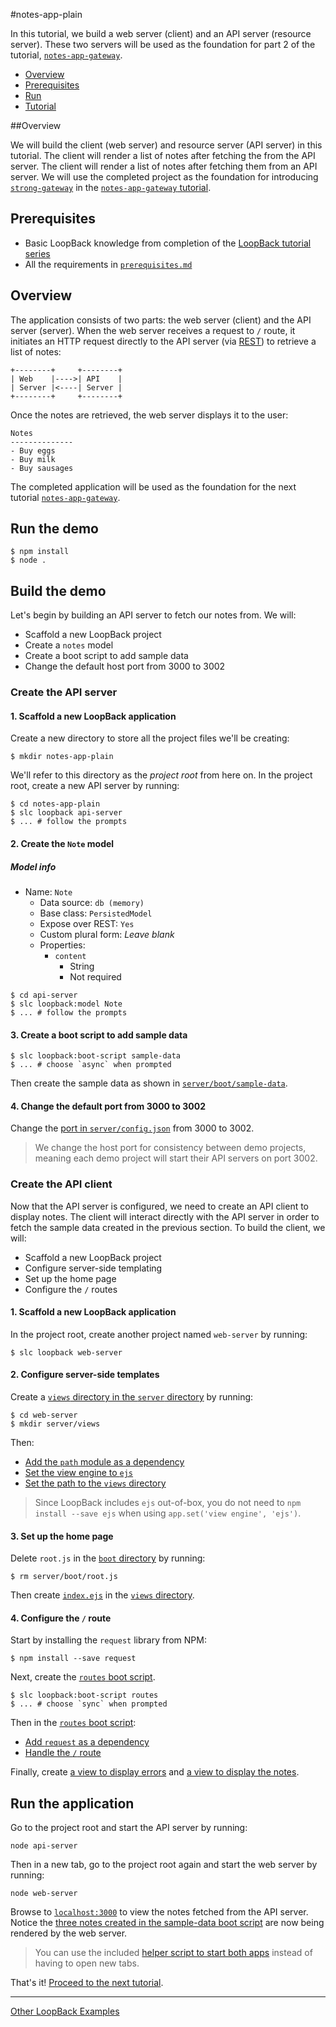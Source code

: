 #notes-app-plain

In this tutorial, we build a web server (client) and an API server (resource
server). These two servers will be used as the foundation for part 2 of the
tutorial, [`notes-app-gateway`](../notes-app-gateway).

- [Overview](#overview)
- [Prerequisites](#prerequisites)
- [Run](#run)
- [Tutorial](#tutorial)

##Overview

We will build the client (web server) and resource server (API server) in this
tutorial. The client will render a list of notes after fetching the from the API
server.
The client will render a list of notes after fetching them from an API server. We will use the
completed project as the foundation for introducing [`strong-gateway`](https://github.com/strongloop/strong-gateway)
in the [`notes-app-gateway` tutorial](notes-app-gateway).

## Prerequisites

- Basic LoopBack knowledge from completion of the [LoopBack tutorial series](https://github.com/strongloop/loopback-example#tutorial-series)
- All the requirements in [`prerequisites.md`](../doc/prerequisites.md)

## Overview

The application consists of two parts: the web server (client) and the API
server (server). When the web server receives a request to `/` route, it
initiates an HTTP request directly to the API server (via [REST](http://en.wikipedia.org/wiki/Representational_state_transfer))
to retrieve a list of notes:

```
+--------+     +--------+
| Web    |---->| API    |
| Server |<----| Server |
+--------+     +--------+
```

Once the notes are retrieved, the web server displays it to the user:

```
Notes
--------------
- Buy eggs
- Buy milk
- Buy sausages
```

The completed application will be used as the foundation for the next tutorial
[`notes-app-gateway`](../notes-app-gateway).

## Run the demo

```
$ npm install
$ node .
```

## Build the demo

Let's begin by building an API server to fetch our notes from. We will:

- Scaffold a new LoopBack project
- Create a `notes` model
- Create a boot script to add sample data
- Change the default host port from 3000 to 3002

### Create the API server

#### 1. Scaffold a new LoopBack application

Create a new directory to store all the project files we'll be creating:

```
$ mkdir notes-app-plain
```

We'll refer to this directory as the *project root* from here on. In the
project root, create a new API server by running:

```
$ cd notes-app-plain
$ slc loopback api-server
$ ... # follow the prompts
```

#### 2. Create the `Note` model

##### Model info

- Name: `Note`
  - Data source: `db (memory)`
  - Base class: `PersistedModel`
  - Expose over REST: `Yes`
  - Custom plural form: *Leave blank*
  - Properties:
    - `content`
      - String
      - Not required

```
$ cd api-server
$ slc loopback:model Note
$ ... # follow the prompts
```

#### 3. Create a boot script to add sample data

```
$ slc loopback:boot-script sample-data
$ ... # choose `async` when prompted
```

Then create the sample data as shown in [`server/boot/sample-data`](api-server/server/boot/sample-data.js#L2-L16).

#### 4. Change the default port from 3000 to 3002

Change the [port in `server/config.json`](api-server/server/config.json#L4)
from 3000 to 3002.

> We change the host port for consistency between demo projects, meaning each
> demo project will start their API servers on port 3002.

### Create the API client

Now that the API server is configured, we need to create an API client to
display notes. The client will interact directly with the API server in order to
fetch the sample data created in the previous section. To build the client, we
will:

- Scaffold a new LoopBack project
- Configure server-side templating
- Set up the home page
- Configure the `/` routes

#### 1. Scaffold a new LoopBack application

In the project root, create another project named `web-server` by running:

```
$ slc loopback web-server
```

#### 2. Configure server-side templates

Create a [`views` directory in the `server` directory](web-server/server/views)
by running:

```
$ cd web-server
$ mkdir server/views
```

Then:

- [Add the `path` module as a dependency](web-server/server/server.js#L3)
- [Set the view engine to `ejs`](web-server/server/server.js#L6)
- [Set the path to the `views` directory](web-server/server/server.js#L7)

> Since LoopBack includes `ejs` out-of-box, you do not need to `npm install
> --save ejs` when using `app.set('view engine', 'ejs')`.

#### 3. Set up the home page

Delete `root.js` in the [`boot` directory](web-server/server/boot) by running:

```
$ rm server/boot/root.js
```

Then create [`index.ejs`](web-server/server/views/index.ejs) in the [`views`
directory](web-server/server/views).

#### 4. Configure the `/` route

Start by installing the `request` library from NPM:

```
$ npm install --save request
```

Next, create the [`routes` boot script](web-server/server/boot/routes.js).

```
$ slc loopback:boot-script routes
$ ... # choose `sync` when prompted
```

Then in the [`routes` boot script](web-server/server/boot/routes.js):

- [Add `request` as a dependency](web-server/server/boot/routes.js#L1)
- [Handle the `/` route](web-server/server/boot/routes.js#L4-L18)

Finally, create [a view to display errors](web-server/server/views/error.ejs)
and [a view to display the notes](web-server/server/views/notes.ejs).

## Run the application

Go to the project root and start the API server by running:

```
node api-server
```

Then in a new tab, go to the project root again and start the web server by
running:

```
node web-server
```

Browse to [`localhost:3000`](http://localhost:3000) to view the notes fetched
from the API server. Notice the [three notes created in the sample-data boot
script](api-server/server/boot/sample-data.js#L6-L8) are now being rendered by
the web server.

> You can use the included [helper script to start both apps](server.js)
> instead of having to open new tabs.

That's it! [Proceed to the next tutorial](../notes-app-gateway).

---

[Other LoopBack Examples](https://github.com/strongloop/loopback-example)
